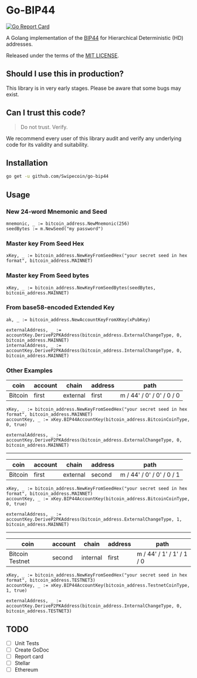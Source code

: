 # Go-BIP44
[![Go Report Card](https://goreportcard.com/badge/github.com/Swipecoin/go-bip44)](https://goreportcard.com/report/github.com/Swipecoin/go-bip44)

A Golang implementation of the [BIP44](https://github.com/bitcoin/bips/blob/master/bip-0044.mediawiki) for Hierarchical Deterministic (HD) addresses.

Released under the terms of the [MIT LICENSE](LICENSE).

## Should I use this in production?
This library is in very early stages. Please be aware that some bugs may exist. 

## Can I trust this code?
> Do not trust. Verify.

We recommend every user of this library audit and verify any underlying code for its validity and suitability.

## Installation
```bash 
go get -u github.com/Swipecoin/go-bip44 
```

## Usage

### New 24-word Mnemonic and Seed
```golang
mnemonic, _ := bitcoin_address.NewMnemonic(256)
seedBytes := m.NewSeed("my password")
```

### Master key From Seed Hex
```golang
xKey, _ := bitcoin_address.NewKeyFromSeedHex("your secret seed in hex format", bitcoin_address.MAINNET)
```

### Master key From Seed bytes
```golang
xKey, _ := bitcoin_address.NewKeyFromSeedBytes(seedBytes, bitcoin_address.MAINNET)
```

### From base58-encoded Extended Key
```golang
ak, _ := bitcoin_address.NewAccountKeyFromXKey(xPubKey)

externalAddress, _ := accountKey.DeriveP2PKAddress(bitcoin_address.ExternalChangeType, 0, bitcoin_address.MAINNET)
internalAddress, _ := accountKey.DeriveP2PKAddress(bitcoin_address.InternalChangeType, 0, bitcoin_address.MAINNET)
```

### Other Examples

| coin    | account | chain    | address | path                      |
| ------- | ------- | -------- | ------- | ------------------------- |
| Bitcoin | first   | external | first   | m / 44' / 0' / 0' / 0 / 0 |

```golang 
xKey, _ := bitcoin_address.NewKeyFromSeedHex("your secret seed in hex format", bitcoin_address.MAINNET)
accountKey, _ := xKey.BIP44AccountKey(bitcoin_address.BitcoinCoinType, 0, true)

externalAddress, _ := accountKey.DeriveP2PKAddress(bitcoin_address.ExternalChangeType, 0, bitcoin_address.MAINNET)
```

---

| coin    | account | chain    | address | path                      |
| ------- | ------- | -------- | ------- | ------------------------- |
| Bitcoin | first   | external | second   | m / 44' / 0' / 0' / 0 / 1 |

```golang 
xKey, _ := bitcoin_address.NewKeyFromSeedHex("your secret seed in hex format", bitcoin_address.MAINNET)
accountKey, _ := xKey.BIP44AccountKey(bitcoin_address.BitcoinCoinType, 0, true)

externalAddress, _ := accountKey.DeriveP2PKAddress(bitcoin_address.ExternalChangeType, 1, bitcoin_address.MAINNET)
```

---

| coin            | account  | chain    | address | path                      |
| --------------- | -------- | -------- | ------- | ------------------------- |
| Bitcoin Testnet | second   | internal | first   | m / 44' / 1' / 1' / 1 / 0 |

```golang 
xKey, _ := bitcoin_address.NewKeyFromSeedHex("your secret seed in hex format", bitcoin_address.TESTNET3)
accountKey, _ := xKey.BIP44AccountKey(bitcoin_address.TestnetCoinType, 1, true)

externalAddress, _ := accountKey.DeriveP2PKAddress(bitcoin_address.InternalChangeType, 0, bitcoin_address.TESTNET3)
```



## TODO
- [ ] Unit Tests
- [ ] Create GoDoc
- [ ] Report card
- [ ] Stellar
- [ ] Ethereum
